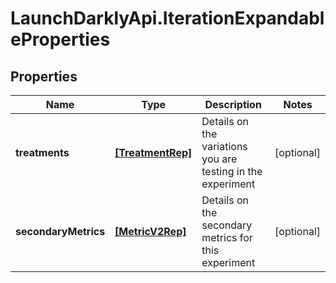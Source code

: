 # LaunchDarklyApi.IterationExpandableProperties

## Properties

Name | Type | Description | Notes
------------ | ------------- | ------------- | -------------
**treatments** | [**[TreatmentRep]**](TreatmentRep.md) | Details on the variations you are testing in the experiment | [optional] 
**secondaryMetrics** | [**[MetricV2Rep]**](MetricV2Rep.md) | Details on the secondary metrics for this experiment | [optional] 


